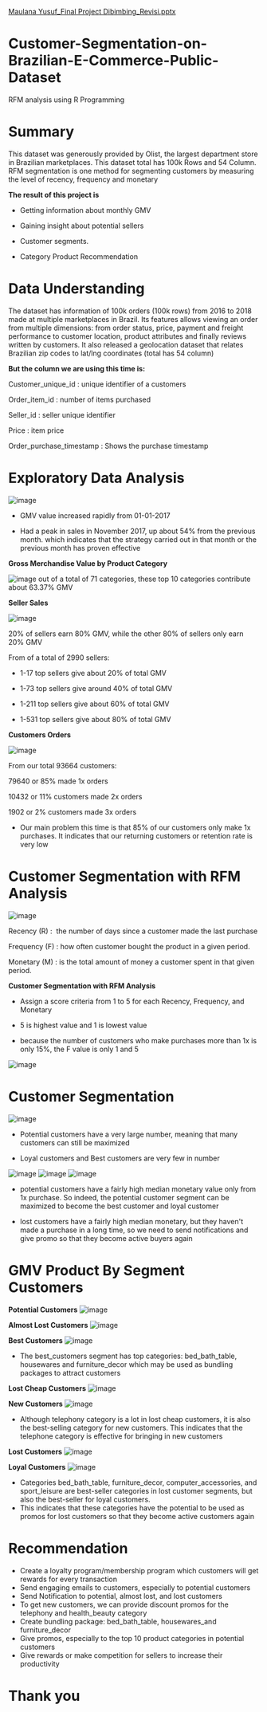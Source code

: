 [Maulana Yusuf_Final Project Dibimbing_Revisi.pptx](https://github.com/maulanaayusuf/Customer-Segmentation-on-Brazilian-E-Commerce-Public-Dataset/files/7142641/Maulana.Yusuf_Final.Project.Dibimbing_Revisi.pptx)
# Customer-Segmentation-on-Brazilian-E-Commerce-Public-Dataset
RFM analysis using R Programming

# Summary
This dataset was generously provided by Olist, the largest department store in Brazilian marketplaces. This dataset total has 100k Rows and 54 Column.
RFM segmentation is one method for segmenting customers by measuring the level of recency, frequency and monetary

**The result of this project is** 

- Getting information about monthly GMV

- Gaining insight about potential sellers

- Customer segments.

- Category Product Recommendation


# Data Understanding
The dataset has information of 100k orders  (100k rows) from 2016 to 2018 made at multiple marketplaces in Brazil. Its features allows viewing an order from multiple dimensions: from order status, price, payment and freight performance to customer location, product attributes and finally reviews written by customers. It also released a geolocation dataset that relates Brazilian zip codes to lat/lng coordinates (total has 54 column)

**But the column we are using this time is:**

Customer_unique_id    	     	: unique identifier of a customers

Order_item_id 		            : number of items purchased

Seller_id		  	              : seller unique identifier

Price			     	              : item price

Order_purchase_timestamp     	: Shows the purchase timestamp


# Exploratory Data Analysis

![image](https://user-images.githubusercontent.com/85357151/132887980-479b6380-4e1c-4c41-b582-b6f6067a0610.png)

- GMV value increased rapidly from 01-01-2017

- Had a peak in sales in November 2017, up about 54% from the previous month. which indicates that the strategy carried out in that month or the previous month has proven effective

**Gross Merchandise Value by Product Category**

![image](https://user-images.githubusercontent.com/85357151/132888237-a0159627-f70f-4d77-b07f-d094eb8a7386.png)
out of a total of 71 categories, these top 10 categories contribute about 63.37% GMV


**Seller Sales**

![image](https://user-images.githubusercontent.com/85357151/132888345-bf5d3825-7604-4885-820b-30d51637d44f.png)


20% of sellers earn 80% GMV, while the other 80% of sellers only earn 20% GMV

From of a total of 2990 sellers:

- 1-17 top sellers give about 20% of total GMV

- 1-73 top sellers give around 40% of total GMV

- 1-211 top sellers give about 60% of total GMV

- 1-531 top sellers give about 80% of total GMV


**Customers Orders**

![image](https://user-images.githubusercontent.com/85357151/132888797-afc30f5d-a298-4a40-a026-a2e31e11e1aa.png)

From our total 93664 customers:
 
79640 or 85% made 1x orders

10432 or 11% customers made 2x orders

1902 or 2% customers made 3x orders

- Our main problem this time is that 85% of our customers only make 1x purchases. It indicates that our returning customers or retention rate is very low


# Customer Segmentation with RFM Analysis

![image](https://user-images.githubusercontent.com/85357151/132889047-73766284-962d-4846-947e-d5b596fc5ece.png)

Recency (R) :  the number of days since a customer made the last purchase

Frequency (F) : how often customer bought the product in a given period.

Monetary (M) : is the total amount of money a customer spent in that given period. 



**Customer Segmentation with RFM Analysis**

- Assign a score criteria from 1 to 5 for each Recency, Frequency, and Monetary

- 5 is highest value and 1 is lowest value

- because the number of customers who make purchases more than 1x is only 15%, the F value is only 1 and 5


![image](https://user-images.githubusercontent.com/85357151/132889919-dbcfa7e5-701f-4a6d-9de2-a13808a98983.png)



# Customer Segmentation

![image](https://user-images.githubusercontent.com/85357151/132890196-711a6b4f-8e75-42cd-9197-25867ebecc2c.png)

- Potential customers have a very large number, meaning that many customers can still be maximized

- Loyal customers and  Best customers are very few in number

![image](https://user-images.githubusercontent.com/85357151/132890398-8996ae2a-99e7-4b84-a66f-eaca25ff7543.png)
![image](https://user-images.githubusercontent.com/85357151/132890405-406375ce-1195-4332-8c63-af363968bded.png)
![image](https://user-images.githubusercontent.com/85357151/132890413-b3d114fc-1fa4-47a8-a536-0d18a02f995d.png)


- potential customers have a fairly high median monetary value only from 1x purchase. So indeed, the potential customer segment can be maximized to become the best customer and loyal customer 

- lost customers have a fairly high median monetary, but they haven't made a purchase in a long time, so we need to send notifications and give promo so that they become active buyers again


# GMV Product By Segment Customers

**Potential Customers**
![image](https://user-images.githubusercontent.com/85357151/132890728-e543d41a-4ee3-479a-bf9d-61a1f85ca955.png)

**Almost Lost Customers**
![image](https://user-images.githubusercontent.com/85357151/132890793-acb107aa-c56f-4a90-8ed5-d6fef88ef24c.png)

**Best Customers**
![image](https://user-images.githubusercontent.com/85357151/132890824-eab0be5c-e558-46d5-a318-b93de80ea4c7.png)


- The best_customers segment has  top categories: bed_bath_table, housewares and furniture_decor which may be used as bundling packages to attract customers




**Lost Cheap Customers**
![image](https://user-images.githubusercontent.com/85357151/132890932-f3b7d02b-cfb7-46a3-962c-ab92be9aa2f1.png)

**New Customers**
![image](https://user-images.githubusercontent.com/85357151/132890963-e71d1237-0baf-4940-a9ad-90f76503b4ac.png)

- Although telephony category is a lot in lost cheap customers, it is also the best-selling category for new customers. This indicates that the telephone category is effective for bringing in new customers


**Lost Customers**
![image](https://user-images.githubusercontent.com/85357151/132891317-8e6e6e57-9426-4a6e-a172-1620c46b73a3.png)

**Loyal Customers**
![image](https://user-images.githubusercontent.com/85357151/132891355-63520bcd-3076-4c0f-9eaf-8b184933ad1d.png)


- Categories bed_bath_table, furniture_decor,  computer_accessories, and sport_leisure are best-seller categories in  lost customer segments, but also the best-seller for loyal customers. 
- This indicates that these categories have the potential to be used as promos for lost customers so that they become active customers again


# Recommendation

- Create a loyalty program/membership program which customers will get rewards for every transaction
- Send engaging emails to customers, especially to potential customers
- Send Notification to potential, almost lost, and lost customers
- To get new customers, we can provide discount promos for the telephony and health_beauty category
- Create bundling package: bed_bath_table, housewares_and furniture_decor 
- Give promos, especially to the top 10 product categories in potential customers
- Give rewards or make competition for sellers to increase their productivity


# Thank you





















